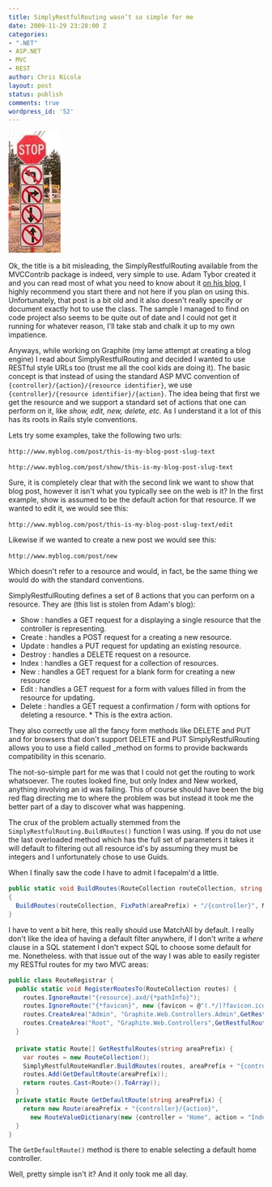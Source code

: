 ```yaml
---
title: SimplyRestfulRouting wasn’t so simple for me
date: 2009-11-29 23:28:00 Z
categories:
- ".NET"
- ASP.NET
- MVC
- REST
author: Chris Nicola
layout: post
status: publish
comments: true
wordpress_id: '52'
---
```


![complicated2][1]

Ok, the title is a bit misleading, the SimplyRestfulRouting available from the MVCContrib package is indeed, very simple to use.  Adam Tybor created it and you can read most of what you need to know about it [on his blog][3], I highly recommend you start there and not here if you plan on using this.  Unfortunately, that post is a bit old and it also doesn't really specify or document exactly hot to use the class.   The sample I managed to find on code project also seems to be quite out of date and I could not get it running for whatever reason, I'll take stab and chalk it up to my own impatience.

<!--more-->

Anyways, while working on Graphite (my lame attempt at creating a blog engine) I read about SimplyRestfulRouting and decided I wanted to use RESTful style URLs too (trust me all the cool kids are doing it).  The basic concept is that instead of using the standard ASP MVC convention of `{controller}/{action}/{resource identifier}`, we use `{controller}/{resource identifier}/{action}`. The idea being that first we get the resource and we support a standard set of actions that one can perform on it, like _show, edit, new, delete, etc._ As I understand it a lot of this has its roots in Rails style conventions.

Lets try some examples, take the following two urls: 

`http://www.myblog.com/post/this-is-my-blog-post-slug-text`

`http://www.myblog.com/post/show/this-is-my-blog-post-slug-text`

Sure, it is completely clear that with the second link we want to show that blog post, however it isn't what you typically see on the web is it?  In the first example, show is assumed to be the default action for that resource.  If we wanted to edit it, we would see this:

`http://www.myblog.com/post/this-is-my-blog-post-slug-text/edit`

Likewise if we wanted to create a new post we would see this:

`http://www.myblog.com/post/new`

Which doesn't refer to a resource and would, in fact, be the same thing we would do with the standard conventions.

SimplyRestfulRouting defines a set of 8 actions that you can perform on a resource.  They are (this list is stolen from Adam's blog):

  * Show : handles a GET request for a displaying a single resource that the controller is representing. 
  * Create : handles a POST request for a creating a new resource. 
  * Update : handles a PUT request for updating an existing resource. 
  * Destroy : handles a DELETE request on a resource. 
  * Index : handles a GET request for a collection of resources. 
  * New : handles a GET request for a blank form for creating a new resource 
  * Edit : handles a GET request for a form with values filled in from the resource for updating. 
  * Delete : handles a GET request a confirmation / form with options for deleting a resource. * This is the extra action. 

They also correctly use all the fancy form methods like DELETE and PUT and for browsers that don't support DELETE and PUT SimplyRestfulRouting allows you to use a field called \_method on forms to provide backwards compatibility in this scenario.

The not-so-simple part for me was that I could not get the routing to work whatsoever.  The routes looked fine, but only Index and New worked, anything involving an id was failing.  This of course should have been the big red flag directing me to where the problem was but instead it took me the better part of a day to discover what was happening.

The crux of the problem actually stemmed from the `SimplyRestfulRouting.BuildRoutes()` function I was using.  If you do not use the last overloaded method which has the full set of parameters it takes it will default to filtering out all resource id's by assuming they must be integers and I unfortunately chose to use Guids.

When I finally saw the code I have to admit I facepalm'd a little.

```csharp
public static void BuildRoutes(RouteCollection routeCollection, string areaPrefix) 
{ 
  BuildRoutes(routeCollection, FixPath(areaPrefix) + "/{controller}", MatchPositiveInteger, null); 
} 
```

I have to vent a bit here, this really should use MatchAll by default. I really don't like the idea of having a default filter anywhere, if I don't write a _where_ clause in a SQL statement I don't expect SQL to choose some default for me. Nonetheless. with that issue out of the way I was able to easily register my RESTful routes for my two MVC areas:

```csharp
public class RouteRegistrar { 
  public static void RegisterRoutesTo(RouteCollection routes) { 
    routes.IgnoreRoute("{resource}.axd/{*pathInfo}"); 
    routes.IgnoreRoute("{*favicon}", new {favicon = @"(.*/)?favicon.ico(/.*)?"}); 
    routes.CreateArea("Admin", "Graphite.Web.Controllers.Admin",GetRestfulRoutes("Admin/")); 
    routes.CreateArea("Root", "Graphite.Web.Controllers",GetRestfulRoutes("")); 
  } 

  private static Route[] GetRestfulRoutes(string areaPrefix) { 
    var routes = new RouteCollection(); 
    SimplyRestfulRouteHandler.BuildRoutes(routes, areaPrefix + "{controller}", null, null); 
    routes.Add(GetDefaultRoute(areaPrefix)); 
    return routes.Cast<Route>().ToArray(); 
  } 
  private static Route GetDefaultRoute(string areaPrefix) { 
    return new Route(areaPrefix + "{controller}/{action}", 
      new RouteValueDictionary(new {controller = "Home", action = "Index"}), new MvcRouteHandler()); 
  } 
} 
```

The `GetDefaultRoute()` method is there to enable selecting a default home controller.

Well, pretty simple isn't it? And it only took me all day.

   [1]: /images/complicated2_thumb.jpg (complicated2)
   [2]: /images/complicated2.jpg
   [3]: http://abombss.com/blog/2007/12/10/ms-mvc-simply-restful-routing/
